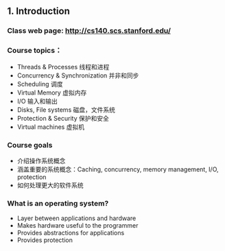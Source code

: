 ## 1. Introduction

### Class web page: http://cs140.scs.stanford.edu/

### Course topics：
* Threads & Processes 线程和进程
* Concurrency & Synchronization 并非和同步
* Scheduling 调度
* Virtual Memory 虚拟内存
* I/O  输入和输出
* Disks, File systems  磁盘，文件系统
* Protection & Security 保护和安全
* Virtual machines 虚拟机

### Course goals
* 介绍操作系统概念
* 涵盖重要的系统概念：Caching, concurrency, memory management, I/O, protection
* 如何处理更大的软件系统

### What is an operating system?
* Layer between applications and hardware
* Makes hardware useful to the programmer
* Provides abstractions for applications
* Provides protection


